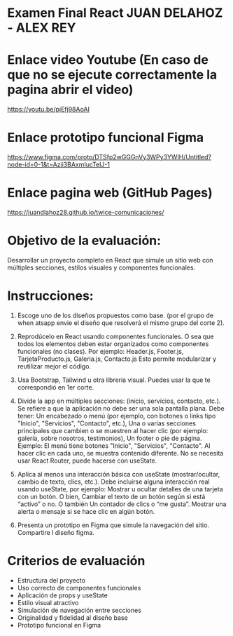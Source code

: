 # Examen Final React JUAN DELAHOZ - ALEX REY

# Enlace video Youtube (En caso de que no se ejecute correctamente la pagina abrir el video)

https://youtu.be/pjEfj98AoAI

# Enlace prototipo funcional Figma

https://www.figma.com/proto/DTSfp2wGGGnVy3WPy3YWlH/Untitled?node-id=0-1&t=Azii3BAxmIucTelJ-1

# Enlace pagina web (GitHub Pages)
https://juandlahoz28.github.io/twice-comunicaciones/


# Objetivo de la evaluación:                                                             

Desarrollar un proyecto completo en React que simule un sitio web con múltiples secciones, estilos visuales y componentes funcionales.

# Instrucciones:
1. Escoge uno de los  diseños propuestos como base. (por el grupo de when atsapp  envie el diseño que resolverá el mismo grupo del corte 2).

2. Reprodúcelo en React usando componentes funcionales.  O sea que todos los elementos deben estar organizados como componentes funcionales (no clases). Por ejemplo: Header.js, Footer.js,  TarjetaProducto.js,  Galeria.js, Contacto.js
Esto permite modularizar y reutilizar mejor el código.

3. Usa Bootstrap, Tailwind u otra librería visual. Puedes usar la que te correspondió en 1er corte. 

4. Divide la app en múltiples secciones: (inicio, servicios, contacto, etc.). Se refiere a que la aplicación no debe ser una sola pantalla plana. Debe tener: Un encabezado o menú (por ejemplo, con botones o links tipo "Inicio", "Servicios", "Contacto", etc.), Una o varias secciones principales que cambien o se muestren al hacer clic (por ejemplo: galería, sobre nosotros, testimonios), Un footer o pie de página. Ejemplo:
El menú tiene botones "Inicio", "Servicios", "Contacto". Al hacer clic en cada uno, se muestra contenido diferente. No se necesita usar React Router, puede hacerse con useState.

5. Aplica al menos una interacción básica con useState (mostrar/ocultar, cambio de texto, clics, etc.).  Debe incluirse alguna interacción real usando useState, por ejemplo: Mostrar u ocultar detalles de una tarjeta con un botón. O bien, Cambiar el texto de un botón según si está “activo” o no. O también Un contador de clics o “me gusta”.  Mostrar una alerta o mensaje si se hace clic en algún botón.

6. Presenta un prototipo en Figma que simule la navegación del sitio. Compartire l diseño figma.


# Criterios de evaluación

- Estructura del proyecto
- Uso correcto de componentes funcionales
- Aplicación de props y useState
- Estilo visual atractivo
- Simulación de navegación entre secciones
- Originalidad y fidelidad al diseño base
- Prototipo funcional en Figma
